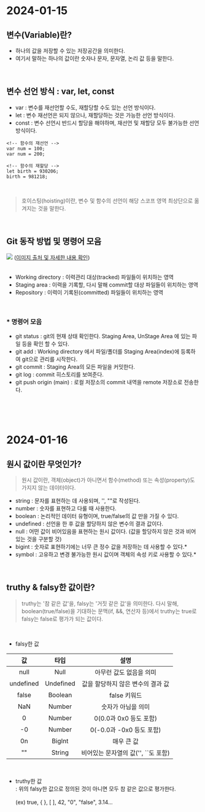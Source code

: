 # 2024-01-15

## 변수(Variable)란?
- 하나의 값을 저장할 수 있는 저장공간을 의미한다.
- 여기서 말하는 하나의 값이란 숫자나 문자, 문자열, 논리 값 등을 말한다.


<br>


## 변수 선언 방식 : var, let, const
- var : 변수를 재선언할 수도, 재할당할 수도 있는 선언 방식이다.
- let : 변수 재선언은 되지 않으나, 재할당하는 것은 가능한 선언 방식이다.
- const : 변수 선언시 반드시 할당을 해야하며, 재선언 및 재할당 모두 불가능한 선언 방식이다.

```
<!-- 함수의 재선언 -->
var num = 100;
var num = 200;

<!-- 함수의 재할당 -->
let birth = 930206;
birth = 981218;
```

<br>

> 호이스팅(hoisting)이란, 변수 및 함수의 선언이 해당 스코프 영역 최상단으로 옮겨지는 것을 말한다.


<br>


## Git 동작 방법 및 명령어 모음
<img src="https://wikidocs.net/images/page/149672/01.02.01.jpg">
(<a href="https://wikidocs.net/149672">이미지 출처 및 자세한 내용 확인</a>)
<br>
<br>

- Working directory : 이력관리 대상(tracked) 파일들이 위치하는 영역
- Staging area : 이력을 기록할, 다시 말해 commit할 대상 파일들이 위치하는 영역
- Repository : 이력이 기록된(committed) 파일들이 위치하는 영역

<br>

### * 명령어 모음
- git status : git의 현재 상태 확인한다. Staging Area, UnStage Area 에 있는 파일 등을 확인 할 수 있다.
- git add : Working directory 에서 파일/폴더를 Staging Area(index)에 등록하여 git으로 관리를 시작한다.
- git commit : Staging Area의 모든 파일을 커밋한다.
- git log : commit 히스토리를 보여준다.
- git push origin (main) : 로컬 저장소의 commit 내역을 remote 저장소로 전송한다.


<br>
<br>
<br>


# 2024-01-16

## 원시 값이란 무엇인가?
> 원시 값이란, 객체(object)가 아니면서 함수(method) 또는 속성(property)도 가지지 않는 데이터이다.

- string : 문자를 표현하는 데 사용되며, '', ""로 작성된다.
- number : 숫자를 표현하고 다룰 때 사용한다.
- boolean : 논리적인 데이터 유형이며, true/false의 값 만을 가질 수 있다.
- undefined : 선언을 한 후 값을 할당하지 않은 변수의 결과 값이다.
- null : 어떤 값이 비어있음을 표현하는 원시 값이다. (값을 할당하지 않은 것과 비어있는 것을 구분할 것)
- bigint : 숫자로 표현하기에는 너무 큰 정수 값을 저장하는 데 사용할 수 있다.*
- symbol : 고유하고 변경 불가능한 원시 값이며 객체의 속성 키로 사용할 수 있다.*


<br>


## truthy & falsy한 값이란?
> truthy는 '참 같은 값'을, falsy는 '거짓 같은 값'을 의미한다. 다시 말해, boolean(true/false)을 기대하는 문맥(if, &&, 연산자 등)에서 truthy는 true로 falsy는 false로 평가가 되는 값이다.

<br>

- falsy한 값<br>

| 값 | 타입 | 설명 |
| :---: | :---: | :---: |
| null | Null | 아무런 값도 없음을 의미 |
| undefined | Undefined | 값을 할당하지 않은 변수의 결과 값 |
| false | Boolean | false 키워드 |
| NaN | Number | 숫자가 아님을 의미 |
| 0 | Number | 0(0.0과 0x0 등도 포함) |
| -0 | Number | 0(-0.0과 -0x0 등도 포함) |
| 0n | BigInt | 매우 큰 값 |
| "" | String | 비어있는 문자열의 값('', ``도 포함) |

<br>

- truthy한 값<br>
: 위의 falsy한 값으로 정의된 것이 아니면 모두 참 같은 값으로 평가한다.<br><br>
(ex) true, { }, [ ], 42, "0", "false", 3.14...












